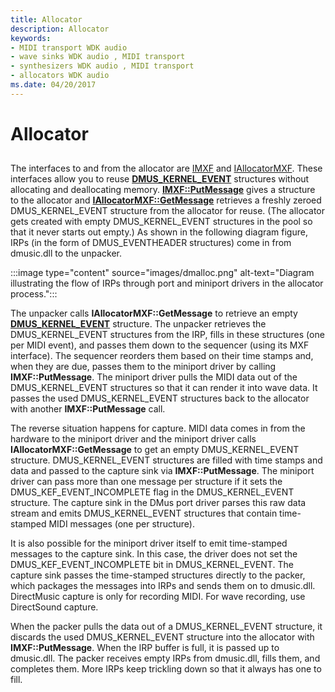 ```yaml
---
title: Allocator
description: Allocator
keywords:
- MIDI transport WDK audio
- wave sinks WDK audio , MIDI transport
- synthesizers WDK audio , MIDI transport
- allocators WDK audio
ms.date: 04/20/2017
---
```


# Allocator


## <span id="allocator"></span><span id="ALLOCATOR"></span>


The interfaces to and from the allocator are [IMXF](/windows-hardware/drivers/ddi/dmusicks/nn-dmusicks-imxf) and [IAllocatorMXF](/windows-hardware/drivers/ddi/dmusicks/nn-dmusicks-iallocatormxf). These interfaces allow you to reuse [**DMUS\_KERNEL\_EVENT**](/windows-hardware/drivers/ddi/dmusicks/ns-dmusicks-_dmus_kernel_event) structures without allocating and deallocating memory. [**IMXF::PutMessage**](/windows-hardware/drivers/ddi/dmusicks/nf-dmusicks-imxf-putmessage) gives a structure to the allocator and [**IAllocatorMXF::GetMessage**](/windows-hardware/drivers/ddi/dmusicks/nf-dmusicks-iallocatormxf-getmessage) retrieves a freshly zeroed DMUS\_KERNEL\_EVENT structure from the allocator for reuse. (The allocator gets created with empty DMUS\_KERNEL\_EVENT structures in the pool so that it never starts out empty.) As shown in the following diagram figure, IRPs (in the form of DMUS\_EVENTHEADER structures) come in from dmusic.dll to the unpacker.

:::image type="content" source="images/dmalloc.png" alt-text="Diagram illustrating the flow of IRPs through port and miniport drivers in the allocator process.":::

The unpacker calls **IAllocatorMXF::GetMessage** to retrieve an empty [**DMUS\_KERNEL\_EVENT**](/windows-hardware/drivers/ddi/dmusicks/ns-dmusicks-_dmus_kernel_event) structure. The unpacker retrieves the DMUS\_KERNEL\_EVENT structures from the IRP, fills in these structures (one per MIDI event), and passes them down to the sequencer (using its MXF interface). The sequencer reorders them based on their time stamps and, when they are due, passes them to the miniport driver by calling **IMXF::PutMessage**. The miniport driver pulls the MIDI data out of the DMUS\_KERNEL\_EVENT structures so that it can render it into wave data. It passes the used DMUS\_KERNEL\_EVENT structures back to the allocator with another **IMXF::PutMessage** call.

The reverse situation happens for capture. MIDI data comes in from the hardware to the miniport driver and the miniport driver calls **IAllocatorMXF::GetMessage** to get an empty DMUS\_KERNEL\_EVENT structure. DMUS\_KERNEL\_EVENT structures are filled with time stamps and data and passed to the capture sink via **IMXF::PutMessage**. The miniport driver can pass more than one message per structure if it sets the DMUS\_KEF\_EVENT\_INCOMPLETE flag in the DMUS\_KERNEL\_EVENT structure. The capture sink in the DMus port driver parses this raw data stream and emits DMUS\_KERNEL\_EVENT structures that contain time-stamped MIDI messages (one per structure).

It is also possible for the miniport driver itself to emit time-stamped messages to the capture sink. In this case, the driver does not set the DMUS\_KEF\_EVENT\_INCOMPLETE bit in DMUS\_KERNEL\_EVENT. The capture sink passes the time-stamped structures directly to the packer, which packages the messages into IRPs and sends them on to dmusic.dll. DirectMusic capture is only for recording MIDI. For wave recording, use DirectSound capture.

When the packer pulls the data out of a DMUS\_KERNEL\_EVENT structure, it discards the used DMUS\_KERNEL\_EVENT structure into the allocator with **IMXF::PutMessage**. When the IRP buffer is full, it is passed up to dmusic.dll. The packer receives empty IRPs from dmusic.dll, fills them, and completes them. More IRPs keep trickling down so that it always has one to fill.

 

